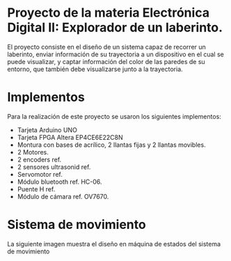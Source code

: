# Proyecto de la materia Electrónica Digital II: Explorador de un laberinto.
El proyecto consiste en el diseño de un sistema capaz de recorrer un laberinto, enviar información de su trayectoria a un dispositivo en el cual se puede visualizar, y captar información del color de las paredes de su entorno, que también debe visualizarse junto a la trayectoria.

# Implementos
Para la realización de este proyecto se usaron los siguientes implementos:
- Tarjeta Arduino UNO
- Tarjeta FPGA Altera EP4CE6E22C8N
- Montura con bases de acrílico, 2 llantas fijas y 2 llantas movibles.
- 2 Motores.
- 2 encoders ref.
- 2 sensores ultrasonid ref.
- Servomotor ref. 
- Módulo bluetooth ref. HC-06.
- Puente H ref.
- Módulo de cámara ref. OV7670.

# Sistema de movimiento
La siguiente imagen muestra el diseño en máquina de estados del sistema de movimiento
